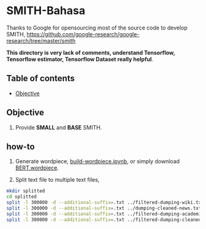 # SMITH-Bahasa

Thanks to Google for opensourcing most of the source code to develop SMITH, https://github.com/google-research/google-research/tree/master/smith

**This directory is very lack of comments, understand Tensorflow, Tensorflow estimator, Tensorflow Dataset really helpful**.

## Table of contents
  * [Objective](#objective)

## Objective

1. Provide **SMALL** and **BASE** SMITH.

## how-to

1. Generate wordpiece, [build-wordpiece.ipynb](build-wordpiece.ipynb), or simply download [BERT.wordpiece](../preprocess/BERT.wordpiece).

2. Split text file to multiple text files,

```bash
mkdir splitted
cd splitted
split -l 300000 -d --additional-suffix=.txt ../filtered-dumping-wiki.txt splitted-wiki
split -l 300000 -d --additional-suffix=.txt ../dumping-cleaned-news.txt splitted-news
split -l 300000 -d --additional-suffix=.txt ../filtered-dumping-academia.txt splitted-academia
split -l 300000 -d --additional-suffix=.txt ../filtered-dumping-cleaned-common-crawl.txt splitted-common-crawl
```